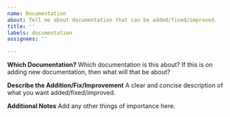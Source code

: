```yaml
---
name: Documentation
about: Tell me about documentation that can be added/fixed/improved.
title: ''
labels: documentation
assignees: ''

---
```


**Which Documentation?**
Which documentation is this about? If this is on adding new documentation, then what will that be about?

**Describe the Addition/Fix/Improvement**
A clear and concise description of what you want added/fixed/improved.

**Additional Notes**
Add any other things of importance here.
